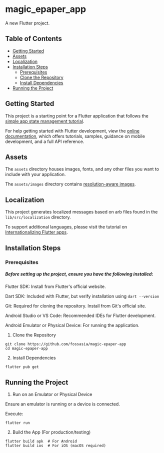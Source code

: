 # magic_epaper_app

A new Flutter project.

## Table of Contents
- [Getting Started](#getting-started)
- [Assets](#assets)
- [Localization](#localization)
- [Installation Steps](#installation-steps)
  - [Prerequisites](#prerequisites)
  - [Clone the Repository](#clone-the-repository)
  - [Install Dependencies](#install-dependencies)
- [Running the Project](#running-the-project)


## Getting Started

This project is a starting point for a Flutter application that follows the
[simple app state management
tutorial](https://flutter.dev/to/state-management-sample).

For help getting started with Flutter development, view the
[online documentation](https://docs.flutter.dev), which offers tutorials,
samples, guidance on mobile development, and a full API reference.

## Assets

The `assets` directory houses images, fonts, and any other files you want to
include with your application.

The `assets/images` directory contains [resolution-aware
images](https://flutter.dev/to/resolution-aware-images).

## Localization

This project generates localized messages based on arb files found in
the `lib/src/localization` directory.

To support additional languages, please visit the tutorial on
[Internationalizing Flutter apps](https://flutter.dev/to/internationalization).

## Installation Steps

### Prerequisites

##### Before setting up the project, ensure you have the following installed:

Flutter SDK: Install from Flutter's official website.

Dart SDK: Included with Flutter, but verify installation using `dart --version`

Git: Required for cloning the repository. Install from Git's official site.

Android Studio or VS Code: Recommended IDEs for Flutter development.

Android Emulator or Physical Device: For running the application.


1. Clone the Repository
```
git clone https://github.com/fossasia/magic-epaper-app
cd magic-epaper-app
```

2. Install Dependencies
```
flutter pub get
```

## Running the Project

1. Run on an Emulator or Physical Device

Ensure an emulator is running or a device is connected.

Execute:
```
flutter run
```
2. Build the App (For production/testing)
```
flutter build apk  # For Android
flutter build ios  # For iOS (macOS required)
```
